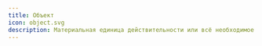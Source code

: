 ```yaml
---
title: Объект
icon: object.svg
description: Материальная единица действительности или всё необходимое для её создания
---
```

